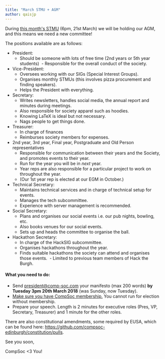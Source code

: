 ```yaml
---
title: "March STMU + AGM"
author: qaisjp
---
```


During [this month's STMU](https://www.facebook.com/events/408493869580985/?ref=46) (6pm, 21st March) we will be holding our AGM, and this means we need a new committee!

The positions available are as follows:

- President:
  - Should be someone with lots of free time (2nd years or 5th year students)
  - Responsible for the overall conduct of the society.
- Vice-President:
  - Oversees working with our SIGs (Special Interest Groups).
  - Organises monthly STMUs (this involves pizza procurement and finding speakers).
  - Helps the President with everything.
- Secretary:
  - Writes newsletters, handles social media, the annual report and minutes during meetings.
  - Also responsible for society apparel such as hoodies.
  - Knowing LaTeX is ideal but not necessary.
  - Nags people to get things done.
- Treasurer:
  - In charge of finances
  - Reimburses society members for expenses.
- 2nd year, 3rd year, Final year, Postgraduate and Old Person representatives
  - Responsible for communication between their years and the Society, and promotes events to their year.
  - Run for the year you will be in *next* year.
  - Year reps are also responsible for a particular project to work on throughout the year.
  - (Our 1st year rep is elected at our EGM in October.)
- Technical Secretary:
  - Maintains technical services and in charge of technical setup for events.
  - Manages the tech subcommittee.
  - Experience with server management is recommended.
- Social Secretary:
  - Plans and organises our social events i.e. our pub nights, bowling, etc.
  - Also books venues for our social events.
  - Sets up and heads the committee to organise the ball.
- Hackathon Secretary:
  - In charge of the HackSIG subcommittee.
  - Organises hackathons throughout the year.
  - Finds suitable hackathons the society can attend and organises those events.
  - Limited to previous team members of Hack the Burgh.

#### What you need to do:

- Send president@comp-soc.com your manifesto (max 200 words) **by Tuesday 3pm 20th March 2018** (was Sunday, now Tuesday).
- [Make sure you have CompSoc membership.](/join) You cannot run for election without membership.
- Prepare your speech. Length is 2 minutes for executive roles (Pres, VP, Secretary, Treasurer) and 1 minute for the other roles.

There are also constitutional amendments, some required by EUSA, which can be found here: https://github.com/compsoc-edinburgh/constitution/pulls.

See you soon,

CompSoc <3 You!
